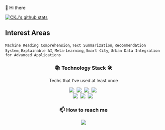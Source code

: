 👋  Hi there 

[![CKJ's github stats](https://github-readme-stats.vercel.app/api?username=kwangjunechoi7&show_icons=true)](https://github.com/kwangjunechoi7/github-readme-stats)


## Interest Areas
`Machine Reading Comprehension`,
`Text Summarization`, 
`Recommendation System`, 
`Explainable AI`, 
`Meta-Learning`, 
`Smart City`, 
`Urban Data Integration for Advanced Applications`

<h3 align="center"> 📚  Technology Stack 🛠️ </h3>
<p align="center"> Techs that I've used at least once </p>

<p align="center">
  <img src="https://img.shields.io/badge/Python-3766AB?style=flat-square&logo=Python&logoColor=white"/></a>&nbsp 
  <img src="https://img.shields.io/badge/Julia-9558B2?style=flat-square&logo=Julia&logoColor=white"/></a>&nbsp 
  <img src="https://img.shields.io/badge/C++-00599C?style=flat-square&logo=C%2B%2B&logoColor=white"/></a>&nbsp 
  <img src="https://img.shields.io/badge/R-276DC3?style=flat-square&logo=R&logoColor=white"/></a>&nbsp 
  <br>
  <img src="https://img.shields.io/badge/Mysql-E6B91E?style=flat-square&logo=MySql&logoColor=white"/></a>&nbsp 
  <img src="https://img.shields.io/badge/Java-007396?style=flat-square&logo=Java&logoColor=white"/></a>&nbsp 
  <img src="https://img.shields.io/badge/github-181717?style=flat-square&logo=GitHub&logoColor=white"/></a>&nbsp 
</p>

<h3 align="center"> 📫   How to reach me </h3>
<p align="center">
  <a href="mailto:kwmme797@gmail.com"><img src="https://img.shields.io/badge/Gmail-d14836?style=flat-square&logo=Gmail&logoColor=white&link=viliketh1s98@naver.com"/></a>
</p>
<br>


<!--
**kwangjunechoi7/kwangjunechoi7** is a ✨ _special_ ✨ repository because its `README.md` (this file) appears on your GitHub profile.

Here are some ideas to get you started:

- 🔭 I’m currently working on ...
- 🌱 I’m currently learning ...
- 👯 I’m looking to collaborate on ...
- 🤔 I’m looking for help with ...
- 💬 Ask me about ...
- 📫 How to reach me: ...
- 😄 Pronouns: ...
- ⚡ Fun fact: ...
<img src="https://img.shields.io/badge/-JAVA-orange"/>&nbsp
  <img src="https://img.shields.io/badge/-JAVASCRIPT-yellow"/>&nbsp
  <img src="https://img.shields.io/badge/-MySQL-navy"/>
  <img src="https://img.shields.io/badge/-Flask-blue"/>&nbsp
  <img src="https://img.shields.io/badge/-SpringBoot-orange"/>&nbsp
  <img src="https://img.shields.io/badge/-Nodejs-yellow"/>
  <img src="https://img.shields.io/badge/-Vuejs-yellow"/>

<p align="center">
I'm KwangJune Choi, a growing developer. 🌱 <br>
</p>
[![Hits](https://hits.seeyoufarm.com/api/count/incr/badge.svg?url=https%3A%2F%2Fgithub.com%2Fkwangjunechoi7&count_bg=%2379C83D&title_bg=%23555555&icon=&icon_color=%23E7E7E7&title=hits&edge_flat=false)](https://hits.seeyoufarm.com)
[![Top Langs](https://github-readme-stats.vercel.app/api/top-langs/?username=kwangjunechoi7)](https://github.com/kwangjunechoi7/github-readme-stats)

-->
